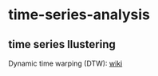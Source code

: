 # time-series-analysis


## time series llustering

Dynamic time warping (DTW): [wiki](https://en.wikipedia.org/wiki/Dynamic_time_warping)




